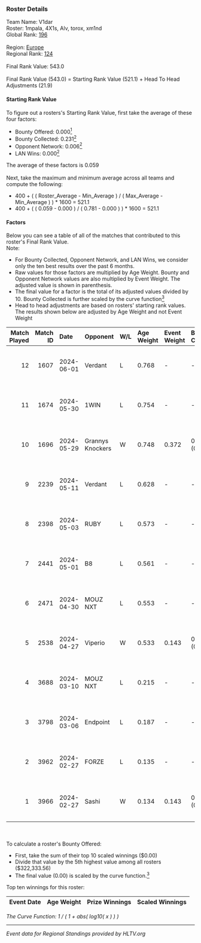 ### Roster Details<br />
Team Name: V1dar<br />
Roster: 1mpala, 4X1s, Alv, torox, xm1nd<br />
Global Rank: [196](../standings_global.md)<br />
<br />
Region: [Europe]( ../standings_europe.md)<br />
Regional Rank: [124]( ../standings_europe.md)<br />
<br />
Final Rank Value:  543.0<br />
<br />
Final Rank Value (543.0) = Starting Rank Value (521.1) + Head To Head Adjustments (21.9)<br />

#### Starting Rank Value<br />
To figure out a rosters's Starting Rank Value, first take the average of these four factors:<br />
- Bounty Offered: 0.000[<sup>1</sup>](#table2)
- Bounty Collected: 0.231[<sup>2</sup>](#table1)
- Opponent Network: 0.006[<sup>2</sup>](#table1)
- LAN Wins: 0.000[<sup>2</sup>](#table1)

The average of these factors is 0.059<br />
<br />
Next, take the maximum and minimum average across all teams and compute the following:<br />
- 400 + ( ( Roster_Average - Min_Average ) / ( Max_Average - Min_Average ) ) * 1600 = 521.1
- 400 + ( ( 0.059 - 0.000 ) / ( 0.781 - 0.000 ) ) * 1600 = 521.1


#### Factors<br />
Below you can see a table of all of the matches that contributed to this roster's Final Rank Value.<br />
Note:<br />

- For Bounty Collected, Opponent Network, and LAN Wins, we consider only the ten best results over the past 6 months.
- Raw values for those factors are multiplied by Age Weight. Bounty and Opponent Network values are also multiplied by Event Weight. The adjusted value is shown in parenthesis.
- The final value for a factor is the total of its adjusted values divided by 10. Bounty Collected is further scaled by the curve function[<sup>3</sup>](#curveFunction)
- Head to head adjustments are based on rosters' starting rank values. The results shown below are adjusted by Age Weight and not Event Weight
<span id="table1"></span><br />


| Match Played | Match ID | Date       | Opponent         | W/L | Age Weight | Event Weight | Bounty Collected | Opponent Network | LAN Wins  | H2H Adj. | Roster                          |
| -: | -: | :- | :- | :- | :- | :- | :- | :- | :- | -: | :- |
|           12 |     1607 | 2024-06-01 | Verdant          | L   | 0.768      | -            | -                | -                | -         |    -2.86 | 1mpala, 4X1s, Alv, torox, xm1nd |
|           11 |     1674 | 2024-05-30 | 1WIN             | L   | 0.754      | -            | -                | -                | -         |    -1.55 | 1mpala, 4X1s, Alv, torox, xm1nd |
|           10 |     1696 | 2024-05-29 | Grannys Knockers | W   | 0.748      | 0.372        | 0.004 (0.001)    | 0.130 (0.036)    | 0 (0.000) |    18.79 | 1mpala, 4X1s, Alv, torox, xm1nd |
|            9 |     2239 | 2024-05-11 | Verdant          | L   | 0.628      | -            | -                | -                | -         |    -1.86 | 1mpala, 4X1s, Alv, torox, xm1nd |
|            8 |     2398 | 2024-05-03 | RUBY             | L   | 0.573      | -            | -                | -                | -         |    -1.89 | 1mpala, 4X1s, Alv, torox, xm1nd |
|            7 |     2441 | 2024-05-01 | B8               | L   | 0.561      | -            | -                | -                | -         |    -0.97 | 1mpala, 4X1s, Alv, torox, xm1nd |
|            6 |     2471 | 2024-04-30 | MOUZ NXT         | L   | 0.553      | -            | -                | -                | -         |    -0.98 | 1mpala, 4X1s, Alv, torox, xm1nd |
|            5 |     2538 | 2024-04-27 | Viperio          | W   | 0.533      | 0.143        | 0.001 (0.000)    | 0.037 (0.003)    | 0 (0.000) |    10.63 | 1mpala, 4X1s, Alv, torox, xm1nd |
|            4 |     3688 | 2024-03-10 | MOUZ NXT         | L   | 0.215      | -            | -                | -                | -         |    -0.35 | 1mpala, 4X1s, Alv, lom1k, torox |
|            3 |     3798 | 2024-03-06 | Endpoint         | L   | 0.187      | -            | -                | -                | -         |    -0.68 | 1mpala, 4X1s, Alv, lom1k, torox |
|            2 |     3962 | 2024-02-27 | FORZE            | L   | 0.135      | -            | -                | -                | -         |    -0.49 | 1mpala, 4X1s, Alv, lom1k, torox |
|            1 |     3966 | 2024-02-27 | Sashi            | W   | 0.134      | 0.143        | 0.184 (0.004)    | 0.996 (0.019)    | 0 (0.000) |     4.12 | 1mpala, 4X1s, Alv, lom1k, torox |

<br />
<span id="table2"></span><br />
To calculate a roster's Bounty Offered:<br />

- First, take the sum of their top 10 scaled winnings ($0.00)
- Divide that value by the 5th highest value among all rosters ($322,333.56)
- The final value (0.00) is scaled by the curve function.[<sup>3</sup>](#curveFunction)

Top ten winnings for this roster:<br />

| Event Date | Age Weight | Prize Winnings | Scaled Winnings |
| :- | -: | :- | :- |


<span id="curveFunction"></span>_The Curve Function: 1 / ( 1 + abs( log10( x ) ) )_<br />

---
_Event data for Regional Standings provided by HLTV.org_<br />
